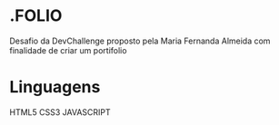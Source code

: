 # .FOLIO
Desafio da DevChallenge proposto pela Maria Fernanda Almeida com finalidade de criar um portifolio 

# Linguagens
HTML5
CSS3
JAVASCRIPT
